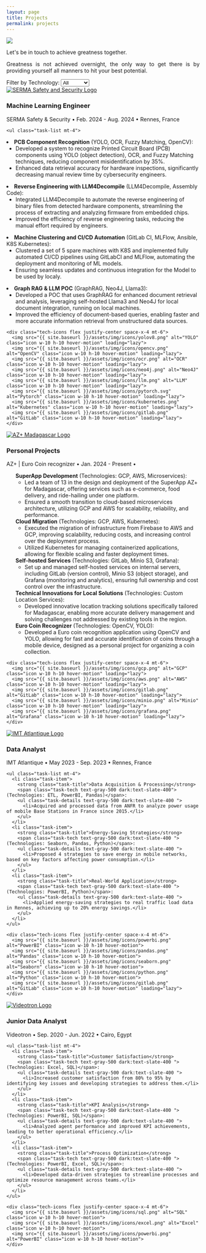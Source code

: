 ```yaml
---
layout: page
title: Projects
permalink: projects
---
```


<div style="text-align: justify">
  <img class="mx-auto !mb-0" src="{{site.baseurl}}/assets/img/card.PNG">
  <p class="!py-0 !mb-0 dark:text-slate-300">Let's be in touch to achieve greatness together.</p>
  <p class="text-gray-500 dark:text-slate-400 !py-0 !mt-0 !text-xs">Greatness is not achieved overnight, the only way to get there is by providing yourself all manners to hit your best potential.</p>
</div>

<section id="filters" class="my-8">
  <!-- Project-Specific Filters -->
  <label for="tech-filter" class="text-gray-700 dark:text-white">Filter by Technology:</label>
  <select id="tech-filter" class="filter-dropdown" onchange="filterProjects()">
    <option value="all">All</option>
    <option value="python">Python</option>
    <option value="devops">DevOps</option>
    <option value="pytorch">Pytorch</option>
    <option value="llm">LLM</option>
    <option value="rag">RAG</option>
    <option value="aws">AWS</option>
    <option value="gcp">GCP</option>
    <option value="yolo">YOLO</option>
    <option value="opencv">OpenCV</option>
    <option value="datavisualization">Dataviz</option>
  </select>
</section>

<section id="experience" class="my-8">
  <div class="timeline-line"></div> <!-- Blue timeline line -->

  <!-- SERMA Safety & Security Experience -->
  <div class="experience-section bg-white dark:bg-gray-800 rounded-lg shadow-lg p-6 mb-8" data-tech="yolo opencv llm ocr python kubernetes fuzzymatching rag devops">
    <div class="flex items-start">
      <a href="https://www.serma-safety-security.com/en/" target="_blank">
        <img src="{{ site.baseurl }}/assets/img/icons/serma.png" alt="SERMA Safety and Security Logo" class="icon w-12 h-12 mr-4">
      </a>
      <div>
        <h3 class="text-xl font-semibold text-gray-800 dark:text-white">Machine Learning Engineer</h3>
        <p class="text-gray-500 dark:text-slate-400 text-center">SERMA Safety & Security • Feb. 2024 - Aug. 2024 • Rennes, France</p>
      </div>
    </div>
    
    <ul class="task-list mt-4">
  <!-- PCB Component Recognition -->
  <li class="task-item">
    <strong class="task-title">PCB Component Recognition</strong>
    <span class="task-tech text-gray-500 dark:text-slate-400">(YOLO, OCR, Fuzzy Matching, OpenCV)</span>:
    <ul class="task-details text-gray-500 dark:text-slate-400">
      <li>Developed a system to recognize Printed Circuit Board (PCB) components using YOLO (object detection), OCR, and Fuzzy Matching techniques, reducing component misidentification by 35%.</li>
      <li>Enhanced data retrieval accuracy for hardware inspections, significantly decreasing manual review time by cybersecurity engineers.</li>
    </ul>
  </li>
  
  <!-- Reverse Engineering with LLM4Decompile -->
  <li class="task-item">
    <strong class="task-title">Reverse Engineering with LLM4Decompile</strong>
    <span class="task-tech text-gray-500 dark:text-slate-400">(LLM4Decompile, Assembly Code)</span>:
    <ul class="task-details text-gray-500 dark:text-slate-400">
      <li>Integrated LLM4Decompile to automate the reverse engineering of binary files from detected hardware components, streamlining the process of extracting and analyzing firmware from embedded chips.</li>
      <li>Improved the efficiency of reverse engineering tasks, reducing the manual effort required by engineers.</li>
    </ul>
  </li>
  
  <!-- CI/CD Automation -->
  <li class="task-item">
    <strong class="task-title">Machine Clustering and CI/CD Automation</strong>
    <span class="task-tech text-gray-500 dark:text-slate-400">(GitLab CI, MLFlow, Ansible, K8S Kubernetes)</span>:
    <ul class="task-details text-gray-500 dark:text-slate-400">
      <li>Clustered a set of 5 spare machines with K8S and implemented fully automated CI/CD pipelines using GitLabCI and MLFlow, automating the deployment and monitoring of ML models.</li>
      <li>Ensuring seamless updates and continuous integration for the Model to be used by localy.</li>
    </ul>
  </li>

  <!-- Graph RAG & LLM POC -->
  <li class="task-item">
    <strong class="task-title">Graph RAG & LLM POC</strong>
    <span class="task-tech text-gray-500 dark:text-slate-400">(GraphRAG, Neo4J, Llama3)</span>:
    <ul class="task-details text-gray-500 dark:text-slate-400">
      <li>Developed a POC that uses GraphRAG for enhanced document retrieval and analysis, leveraging self-hosted Llama3 and Neo4J for local document integration, running on local machines.</li>
      <li>Improved the efficiency of document-based queries, enabling faster and more accurate information retrieval from unstructured data sources.</li>
    </ul>
  </li>
</ul>


    <div class="tech-icons flex justify-center space-x-4 mt-6">
      <img src="{{ site.baseurl }}/assets/img/icons/yolov8.png" alt="YOLO" class="icon w-10 h-10 hover-motion" loading="lazy">
      <img src="{{ site.baseurl }}/assets/img/icons/opencv.png" alt="OpenCV" class="icon w-10 h-10 hover-motion" loading="lazy">
      <img src="{{ site.baseurl }}/assets/img/icons/ocr.png" alt="OCR" class="icon w-10 h-10 hover-motion" loading="lazy">
      <img src="{{ site.baseurl }}/assets/img/icons/neo4j.png" alt="Neo4J" class="icon w-10 h-10 hover-motion" loading="lazy">
      <img src="{{ site.baseurl }}/assets/img/icons/llm.png" alt="LLM" class="icon w-10 h-10 hover-motion" loading="lazy">
      <img src="{{ site.baseurl }}/assets/img/icons/pytorch.svg" alt="Pytorch" class="icon w-10 h-10 hover-motion" loading="lazy">
      <img src="{{ site.baseurl }}/assets/img/icons/kubernetes.png" alt="Kubernetes" class="icon w-10 h-10 hover-motion" loading="lazy">
      <img src="{{ site.baseurl }}/assets/img/icons/gitlab.png" alt="GitLab" class="icon w-10 h-10 hover-motion" loading="lazy">
    </div>
  </div>

  <!-- AZ+ Madagascar Experience -->
  <div class="experience-section bg-white dark:bg-gray-800 rounded-lg shadow-lg p-6 mb-8" data-tech="gcp aws devops kubernetes microservices">
    <div class="flex items-start">
      <a href="https://www.azplus.mg/" target="_blank">
        <img src="{{ site.baseurl }}/assets/img/icons/azplus.png" alt="AZ+ Madagascar Logo" class="icon w-12 h-12 mr-4">
      </a>
      <div>
        <h3 class="text-xl font-semibold text-gray-800 dark:text-white">Personal Projects</h3>
        <p class="text-gray-500 dark:text-slate-400  text-center">AZ+ | Euro Coin recognizer  • Jan. 2024 - Present • </p>
      </div>
    </div>

<ul class="task-list mt-4">
  <!-- SuperApp Development and Management -->
  <li class="task-item">
    <strong class="task-title">SuperApp Development</strong>
    <span class="task-tech text-gray-500 dark:text-slate-400">(Technologies: GCP, AWS, Microservices)</span>:
    <ul class="task-details text-gray-500 dark:text-slate-400">
      <li>Led a team of 13 in the design and deployment of the SuperApp AZ+ for Madagascar, offering services such as e-commerce, food delivery, and ride-hailing under one platform.</li>
      <li>Ensured a smooth transition to cloud-based microservices architecture, utilizing GCP and AWS for scalability, reliability, and performance.</li>
    </ul>
  </li>
  
  <!-- Cloud Migration -->
  <li class="task-item">
    <strong class="task-title">Cloud Migration</strong>
    <span class="task-tech text-gray-500 dark:text-slate-400">(Technologies: GCP, AWS, Kubernetes)</span>:
    <ul class="task-details text-gray-500 dark:text-slate-400">
      <li>Executed the migration of infrastructure from Firebase to AWS and GCP, improving scalability, reducing costs, and increasing control over the deployment process.</li>
      <li>Utilized Kubernetes for managing containerized applications, allowing for flexible scaling and faster deployment times.</li>
    </ul>
  </li>
  
  <!-- Self-hosted Services -->
  <li class="task-item">
    <strong class="task-title">Self-hosted Services</strong>
    <span class="task-tech text-gray-500 dark:text-slate-400">(Technologies: GitLab, Minio S3, Grafana)</span>:
    <ul class="task-details text-gray-500 dark:text-slate-400">
      <li>Set up and managed self-hosted services on internal servers, including GitLab (version control), Minio S3 (object storage), and Grafana (monitoring and analytics), ensuring full ownership and cost control over the infrastructure.</li>
    </ul>
  </li>
  
  <!-- Technical Innovations for Local Solutions -->
  <li class="task-item">
    <strong class="task-title">Technical Innovations for Local Solutions</strong>
    <span class="task-tech text-gray-500 dark:text-slate-400">(Technologies: Custom Location Services)</span>:
    <ul class="task-details text-gray-500 dark:text-slate-400">
      <li>Developed innovative location tracking solutions specifically tailored for Madagascar, enabling more accurate delivery management and solving challenges not addressed by existing tools in the region.</li>
    </ul>
  </li>

  <!-- Euro Coin Recognizer -->
  <li class="task-item">
    <strong class="task-title">Euro Coin Recognizer</strong>
    <span class="task-tech text-gray-500 dark:text-slate-400">(Technologies: OpenCV, YOLO)</span>:
    <ul class="task-details text-gray-500 dark:text-slate-400">
      <li>Developed a Euro coin recognition application using OpenCV and YOLO, allowing for fast and accurate identification of coins through a mobile device, designed as a personal project for organizing a coin collection.</li>
    </ul>
  </li>
</ul>


    <div class="tech-icons flex justify-center space-x-4 mt-6">
      <img src="{{ site.baseurl }}/assets/img/icons/gcp.png" alt="GCP" class="icon w-10 h-10 hover-motion" loading="lazy">
      <img src="{{ site.baseurl }}/assets/img/icons/aws.png" alt="AWS" class="icon w-10 h-10 hover-motion" loading="lazy">
      <img src="{{ site.baseurl }}/assets/img/icons/gitlab.png" alt="GitLab" class="icon w-10 h-10 hover-motion" loading="lazy">
      <img src="{{ site.baseurl }}/assets/img/icons/minio.png" alt="Minio" class="icon w-10 h-10 hover-motion" loading="lazy">
      <img src="{{ site.baseurl }}/assets/img/icons/grafana.png" alt="Grafana" class="icon w-10 h-10 hover-motion" loading="lazy">
    </div>
  </div>

  <!-- IMT Atlantique Experience -->
  <div class="experience-section bg-white dark:bg-gray-800 rounded-lg shadow-lg p-6 mb-8" data-tech="etl powerbi pandas python datavisualization">
    <div class="flex items-start">
      <a href="https://www.imt-atlantique.fr/en" target="_blank">
        <img src="{{ site.baseurl }}/assets/img/icons/imt.png" alt="IMT Atlantique Logo" class="icon w-12 h-12 mr-4">
      </a>
      <div>
        <h3 class="text-xl font-semibold text-gray-800 dark:text-white">Data Analyst</h3>
        <p class="text-gray-500 dark:text-slate-400 text-center">IMT Atlantique • May 2023 - Sep. 2023 • Rennes, France</p>
      </div>
    </div>

    <ul class="task-list mt-4">
      <li class="task-item">
        <strong class="task-title">Data Acquisition & Processing</strong> 
        <span class="task-tech text-gray-500 dark:text-slate-400">(Technologies: ETL, PowerBI, Pandas)</span>:
        <ul class="task-details text-gray-500 dark:text-slate-400 ">
          <li>Acquired and processed data from ANFR to analyze power usage of mobile Base Stations in France since 2015.</li>
        </ul>
      </li>
      <li class="task-item">
        <strong class="task-title">Energy-Saving Strategies</strong> 
        <span class="task-tech text-gray-500 dark:text-slate-400 ">(Technologies: Seaborn, Pandas, Python)</span>:
        <ul class="task-details text-gray-500 dark:text-slate-400 ">
          <li>Proposed 4 strategies to save energy in mobile networks, based on key factors affecting power consumption.</li>
        </ul>
      </li>
      <li class="task-item">
        <strong class="task-title">Real-World Application</strong> 
        <span class="task-tech text-gray-500 dark:text-slate-400 ">(Technologies: PowerBI, Python)</span>:
        <ul class="task-details text-gray-500 dark:text-slate-400 ">
          <li>Applied energy-saving strategies to real traffic load data in Rennes, achieving up to 20% energy savings.</li>
        </ul>
      </li>
    </ul>

    <div class="tech-icons flex justify-center space-x-4 mt-6">
      <img src="{{ site.baseurl }}/assets/img/icons/powerbi.png" alt="PowerBI" class="icon w-10 h-10 hover-motion">
      <img src="{{ site.baseurl }}/assets/img/icons/pandas.png" alt="Pandas" class="icon w-10 h-10 hover-motion">
      <img src="{{ site.baseurl }}/assets/img/icons/seaborn.png" alt="Seaborn" class="icon w-10 h-10 hover-motion">
      <img src="{{ site.baseurl }}/assets/img/icons/python.png" alt="Python" class="icon w-10 h-10 hover-motion">
      <img src="{{ site.baseurl }}/assets/img/icons/gitlab.png" alt="GitLab" class="icon w-10 h-10 hover-motion" loading="lazy">
    </div>
  </div>

  <!-- Videotron Experience -->
  <div class="experience-section bg-white dark:bg-gray-800 rounded-lg shadow-lg p-6 mb-8" data-tech="sql powerbi excel datavisualization">
    <div class="flex items-start">
      <a href="https://www.videotron.com/en" target="_blank">
        <img src="{{ site.baseurl }}/assets/img/icons/videotron.png" alt="Videotron Logo" class="icon w-12 h-12 mr-4">
      </a>
      <div>
        <h3 class="text-xl font-semibold text-gray-800 dark:text-white">Junior Data Analyst</h3>
        <p class="text-gray-500 dark:text-slate-400 text-center">Videotron • Sep. 2020 - Jun. 2022 • Cairo, Egypt</p>
      </div>
    </div>

    <ul class="task-list mt-4">
      <li class="task-item">
        <strong class="task-title">Customer Satisfaction</strong> 
        <span class="task-tech text-gray-500 dark:text-slate-400 ">(Technologies: Excel, SQL)</span>:
        <ul class="task-details text-gray-500 dark:text-slate-400 ">
          <li>Increased customer satisfaction from 80% to 95% by identifying key issues and developing strategies to address them.</li>
        </ul>
      </li>
      <li class="task-item">
        <strong class="task-title">KPI Analysis</strong> 
        <span class="task-tech text-gray-500 dark:text-slate-400 ">(Technologies: PowerBI, SQL)</span>:
        <ul class="task-details text-gray-500 dark:text-slate-400 ">
          <li>Analyzed agent performance and improved KPI achievements, leading to better operational efficiency.</li>
        </ul>
      </li>
      <li class="task-item">
        <strong class="task-title">Process Optimization</strong> 
        <span class="task-tech text-gray-500 dark:text-slate-400 ">(Technologies: PowerBI, Excel, SQL)</span>:
        <ul class="task-details text-gray-500 dark:text-slate-400 ">
          <li>Developed data-driven strategies to streamline processes and optimize resource management across teams.</li>
        </ul>
      </li>
    </ul>

    <div class="tech-icons flex justify-center space-x-4 mt-6">
      <img src="{{ site.baseurl }}/assets/img/icons/sql.png" alt="SQL" class="icon w-10 h-10 hover-motion">
      <img src="{{ site.baseurl }}/assets/img/icons/excel.png" alt="Excel" class="icon w-10 h-10 hover-motion">
      <img src="{{ site.baseurl }}/assets/img/icons/powerbi.png" alt="PowerBI" class="icon w-10 h-10 hover-motion">
    </div>
  </div>
</section>

<script>
  function filterProjects() {
    const selectedTech = document.getElementById("tech-filter").value;
    const experienceSections = document.querySelectorAll(".experience-section");

    experienceSections.forEach(section => {
      const techStack = section.getAttribute("data-tech");

      if (selectedTech === "all" || techStack.includes(selectedTech.toLowerCase())) {
        section.style.display = "block";
      } else {
        section.style.display = "none";
      }
    });
  }
</script>
